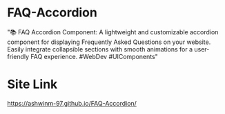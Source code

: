 # FAQ-Accordion
"📚 FAQ Accordion Component: A lightweight and customizable accordion component for displaying Frequently Asked Questions on your website. Easily integrate collapsible sections with smooth animations for a user-friendly FAQ experience. #WebDev #UIComponents"

# Site Link
https://ashwinm-97.github.io/FAQ-Accordion/
